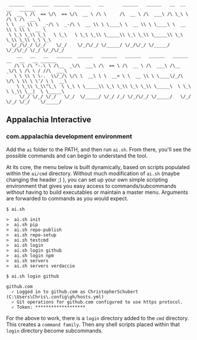 ```
 ______   ______  ______  ______   __       ______   ______   __  __   __   ______
/\  __ \ /\  == \/\  == \/\  __ \ /\ \     /\  __ \ /\  ___\ /\ \_\ \ /\ \ /\  __ \
\ \  __ \\ \  _-/\ \  _-/\ \  __ \\ \ \____\ \  __ \\ \ \____\ \  __ \\ \ \\ \  __ \
 \ \_\ \_\\ \_\   \ \_\   \ \_\ \_\\ \_____\\ \_\ \_\\ \_____\\ \_\ \_\\ \_\\ \_\ \_\
  \/_/\/_/ \/_/    \/_/    \/_/\/_/ \/_____/ \/_/\/_/ \/_____/ \/_/\/_/ \/_/ \/_/\/_/
    __   __   __   ______  ______   ______   ______   ______   ______  __   __   __ ______
   /\ \ /\ "-.\ \ /\__  _\/\  ___\ /\  == \ /\  __ \ /\  ___\ /\__  _\/\ \ /\ \ / //\  ___\
   \ \ \\ \ \-.  \\/_/\ \/\ \  __\ \ \  __< \ \  __ \\ \ \____\/_/\ \/\ \ \\ \ \'/ \ \  __\
    \ \_\\ \_\\"\_\  \ \_\ \ \_____\\ \_\ \_\\ \_\ \_\\ \_____\  \ \_\ \ \_\\ \__|  \ \_____\
     \/_/ \/_/ \/_/   \/_/  \/_____/ \/_/ /_/ \/_/\/_/ \/_____/   \/_/  \/_/ \/_/    \/_____/
```
## Appalachia Interactive
### com.appalachia development environment

Add the `ai` folder to the PATH, and then run `ai.sh`.  From there, you'll see the possible commands and can begin to understand the tool.

At its core, the menu below is built dynamically, based on scripts populated within the `ai/cmd` directory.  Without much modification of `ai.sh` (maybe changing the header ;) ), you can set up your own simple scripting environment that gives you easy access to commands/subcommands without having to build executables or maintain a master menu.  Arguments are forwarded to commands as you would expect.

```
$ ai.sh

>  ai.sh init
>  ai.sh pip
>  ai.sh repo-publish
>  ai.sh repo-setup
>  ai.sh testcmd
>  ai.sh login
>  ai.sh login github
>  ai.sh login npm
>  ai.sh servers
>  ai.sh servers verdaccio
```
```
$ ai.sh login github

github.com
  ✓ Logged in to github.com as ChristopherSchubert (C:\Users\Chris\.config\gh/hosts.yml)
  ✓ Git operations for github.com configured to use https protocol.
  ✓ Token: *******************

```

For the above to work, there is a `login` directory added to the `cmd` directory.  This creates a `command family`.  Then any shell scripts placed within that `login` directory become subcommands.  
